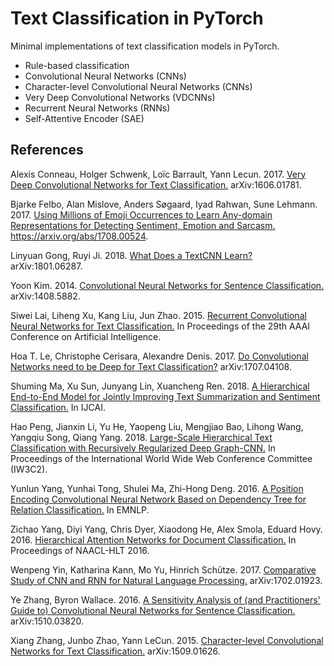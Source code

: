 # Text Classification in PyTorch

Minimal implementations of text classification models in PyTorch.

- Rule-based classification
- Convolutional Neural Networks (CNNs)
- Character-level Convolutional Neural Networks (CNNs)
- Very Deep Convolutional Networks (VDCNNs)
- Recurrent Neural Networks (RNNs)
- Self-Attentive Encoder (SAE)

## References

Alexis Conneau, Holger Schwenk, Loïc Barrault, Yann Lecun. 2017. [Very Deep Convolutional Networks for Text Classification.](https://arxiv.org/abs/1606.01781) arXiv:1606.01781.

Bjarke Felbo, Alan Mislove, Anders Søgaard, Iyad Rahwan, Sune Lehmann. 2017. [Using Millions of Emoji Occurrences to Learn Any-domain Representations for Detecting Sentiment, Emotion and Sarcasm.](https://arxiv.org/abs/1708.00524) https://arxiv.org/abs/1708.00524.

Linyuan Gong, Ruyi Ji. 2018. [What Does a TextCNN Learn?](https://arxiv.org/abs/1801.06287) arXiv:1801.06287.

Yoon Kim. 2014. [Convolutional Neural Networks for Sentence Classification.](https://arxiv.org/abs/1408.5882) arXiv:1408.5882.

Siwei Lai, Liheng Xu, Kang Liu, Jun Zhao. 2015. [Recurrent Convolutional Neural Networks for Text Classification.](https://www.aaai.org/ocs/index.php/AAAI/AAAI15/paper/view/9745/9552) In Proceedings of the 29th AAAI Conference on Artificial Intelligence.

Hoa T. Le, Christophe Cerisara, Alexandre Denis. 2017. [Do Convolutional Networks need to be Deep for Text Classification?](https://arxiv.org/abs/1707.04108) arXiv:1707.04108.

Shuming Ma, Xu Sun, Junyang Lin, Xuancheng Ren. 2018. [A Hierarchical End-to-End Model for Jointly Improving Text Summarization and Sentiment Classification.](https://arxiv.org/abs/1805.01089) In IJCAI.

Hao Peng, Jianxin Li, Yu He, Yaopeng Liu, Mengjiao Bao, Lihong Wang, Yangqiu Song, Qiang Yang. 2018. [Large-Scale Hierarchical Text Classification with Recursively Regularized Deep Graph-CNN.](http://www.cse.ust.hk/~yqsong/papers/2018-WWW-Text-GraphCNN.pdf) In Proceedings of the International World Wide Web Conference Committee (IW3C2).

Yunlun Yang, Yunhai Tong, Shulei Ma, Zhi-Hong Deng. 2016. [A Position Encoding Convolutional Neural Network Based on Dependency Tree for Relation Classification.](https://aclweb.org/anthology/D16-1007) In EMNLP.

Zichao Yang, Diyi Yang, Chris Dyer, Xiaodong He, Alex Smola, Eduard Hovy. 2016. [Hierarchical Attention Networks for Document Classification.](http://www.aclweb.org/anthology/N16-1174) In Proceedings of NAACL-HLT 2016.

Wenpeng Yin, Katharina Kann, Mo Yu, Hinrich Schütze. 2017. [Comparative Study of CNN and RNN for Natural Language Processing.](https://arxiv.org/abs/1702.01923) arXiv:1702.01923.

Ye Zhang, Byron Wallace. 2016. [A Sensitivity Analysis of (and Practitioners' Guide to) Convolutional Neural Networks for Sentence Classification.](https://arxiv.org/abs/1510.03820) arXiv:1510.03820.

Xiang Zhang, Junbo Zhao, Yann LeCun. 2015. [Character-level Convolutional Networks for Text Classification.](https://arxiv.org/abs/1509.01626) arXiv:1509.01626.
